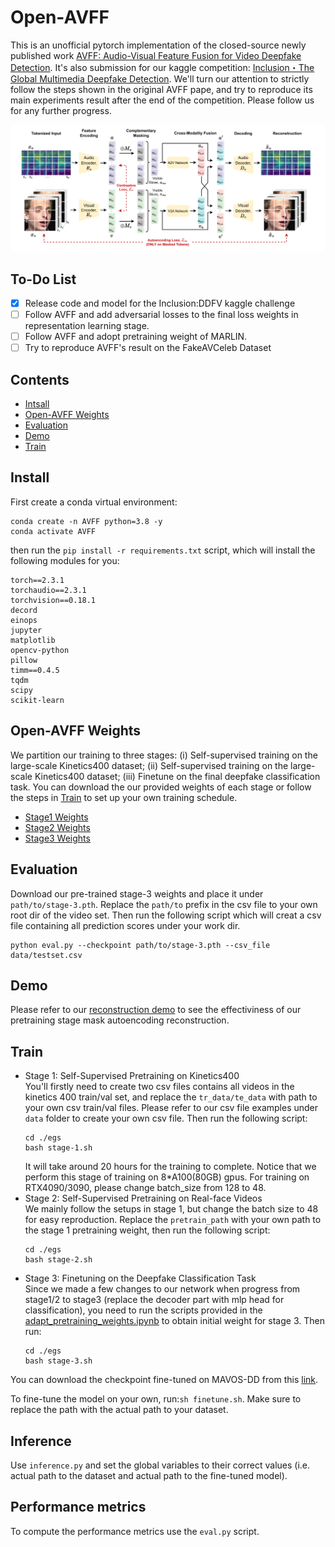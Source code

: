 # Open-AVFF
This is an unofficial pytorch implementation of the closed-source newly published work [AVFF: Audio-Visual Feature Fusion for Video Deepfake Detection](https://arxiv.org/abs/2406.02951). It's also submission for our kaggle competition: [Inclusion・The Global Multimedia Deepfake Detection](https://www.kaggle.com/competitions/multi-ffdv). We'll turn our attention to strictly follow the steps shown in the original AVFF pape, and try to reproduce its main experiments result after the end of the competition. Please follow us for any further progress.

<img src="img/stage1.png">

## To-Do List
- [x] Release code and model for the Inclusion:DDFV kaggle challenge
- [ ] Follow AVFF and add adversarial losses to the final loss weights in representation learning stage.
- [ ] Follow AVFF and adopt pretraining weight of MARLIN.
- [ ] Try to reproduce AVFF's result on the FakeAVCeleb Dataset

## Contents
- [Intsall](#install)
- [Open-AVFF Weights](#open-avff-weights)
- [Evaluation](#evaluation)
- [Demo](#demo)
- [Train](#train)

## Install
First create a conda virtual environment:
```
conda create -n AVFF python=3.8 -y
conda activate AVFF
```
then run the `pip install -r requirements.txt` script, which will install the following modules for you:
```
torch==2.3.1
torchaudio==2.3.1
torchvision==0.18.1
decord
einops
jupyter
matplotlib
opencv-python
pillow
timm==0.4.5
tqdm
scipy
scikit-learn
```

## Open-AVFF Weights
We partition our training to three stages: (i) Self-supervised training on the large-scale Kinetics400 dataset; (ii) Self-supervised training on the large-scale Kinetics400 dataset; (iii) Finetune on the final deepfake classification task. You can download the our provided weights of each stage or follow the steps in [Train](#train) to set up your own training schedule.
- [Stage1 Weights](https://drive.google.com/file/d/1OUpwO3X45BDR81OLf9Q_WTzGxFTu_ynN/view?usp=sharing) 
- [Stage2 Weights](https://drive.google.com/file/d/1Yvh4tS8gYGrBOTjz1EM_BIKIsO1F9lCx/view?usp=sharing) 
- [Stage3 Weights](https://drive.google.com/drive/folders/1QrtQWf5_fcybBifAMpkBZpWpW0VUpVlQ?usp=sharing) 

## Evaluation
Download our pre-trained stage-3 weights and place it under `path/to/stage-3.pth`. Replace the `path/to` prefix in the csv file to your own root dir of the video set. Then run the following script which will creat a csv file containing all prediction scores under your work dir.
```
python eval.py --checkpoint path/to/stage-3.pth --csv_file data/testset.csv
```

## Demo
Please refer to our [reconstruction demo](/reconstruction_demo.ipynb) to see the effectiviness of our pretraining stage mask autoencoding reconstruction.

## Train
- Stage 1: Self-Supervised Pretraining on Kinetics400 \
    You'll firstly need to create two csv files contains all videos in the kinetics 400 train/val set, and replace the `tr_data/te_data` with path to your own csv train/val files. Please refer to our csv file examples under `data` folder to create your own csv file. Then run the following script:
    ```
    cd ./egs
    bash stage-1.sh
    ```
    It will take around 20 hours for the training to complete. Notice that we perform this stage of training on 8*A100(80GB) gpus. For training on RTX4090/3090, please change batch_size from 128 to 48.
- Stage 2: Self-Supervised Pretraining on Real-face Videos \
    We mainly follow the setups in stage 1, but change the batch size to 48 for easy reproduction. Replace the `pretrain_path` with your own path to the stage 1 pretraining weight, then run the following script:
    ```
    cd ./egs
    bash stage-2.sh
    ```
- Stage 3: Finetuning on the Deepfake Classification Task \
    Since we made a few changes to our network when progress from stage1/2 to stage3 (replace the decoder part with mlp head for classification), you need to run the scripts provided in the [adapt_pretraining_weights.ipynb](./adapt_pretraining_weights.ipynb) to obtain initial weight for stage 3. Then run:
    ```
    cd ./egs
    bash stage-3.sh
    ```
You can download the checkpoint fine-tuned on MAVOS-DD from this [link](https://drive.google.com/drive/folders/1TVPIrGykPJtRieESx1zn81-ATnGKY6hk).

To fine-tune the model on your own, run:`sh finetune.sh`.
Make sure to replace the path with the actual path to your dataset.

## Inference

Use `inference.py` and set the global variables to their correct values (i.e. actual path to the dataset and actual path to the fine-tuned model).

## Performance metrics

To compute the performance metrics use the `eval.py` script.
